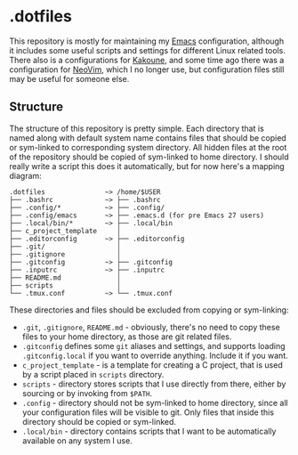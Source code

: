 # .dotfiles
This repository is mostly for maintaining my [Emacs][1] configuration, although it includes some useful scripts and settings for different Linux related tools.
There also is a configurations for [Kakoune][2], and some time ago there was a configuration for [NeoVim][3], which I no longer use, but configuration files still may be useful for someone else.

## Structure
The structure of this repository is pretty simple.
Each directory that is named along with default system name contains files that should be copied or sym-linked to corresponding system directory.
All hidden files at the root of the repository should be copied of sym-linked to home directory.
I should really write a script this does it automatically, but for now here's a mapping diagram:

```
.dotfiles               ~> /home/$USER
├── .bashrc             ~> ├── .bashrc
├── .config/*           ~> ├── .config/
├── .config/emacs       ~> ├── .emacs.d (for pre Emacs 27 users)
├── .local/bin/*        ~> ├── .local/bin
├── c_project_template     │
├── .editorconfig       ~> ├── .editorconfig
├── .git/                  │
├── .gitignore             │
├── .gitconfig          ~> ├── .gitconfig
├── .inputrc            ~> ├── .inputrc
├── README.md              │
├── scripts                │
└── .tmux.conf          ~> └── .tmux.conf
```

These directories and files should be excluded from copying or sym-linking:

- `.git`, `.gitignore`, `README.md` - obviously, there's no need to copy these files to your home directory, as those are git related files.
- `.gitconfig` defines some `git` aliases and settings, and supports loading `.gitconfig.local` if you want to override anything.
  Include it if you want.
- `c_project_template` - is a template for creating a C project, that is used by a script placed in `scripts` directory.
- `scripts` - directory stores scripts that I use directly from there, either by sourcing or by invoking from `$PATH`.
- `.config` - directory should not be sym-linked to home directory, since all your configuration files will be visible to git.
  Only files that inside this directory should be copied or sym-linked.
- `.local/bin` - directory contains scripts that I want to be automatically available on any system I use.

[1]: .config/emacs
[2]: .config/kak
[3]: https://gitlab.com/andreyorst/dotfiles/tree/58b56c0b7b2ff255b6cebf3ef1300bb632444155/.config/nvim

<!--  LocalWords:  sym dotfiles Kakoune NeoVim
 -->
